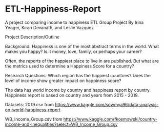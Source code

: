 # ETL-Happiness-Report
A project comparing income to happiness
ETL Group Project 
By Irina Yeager, Kiran Devanath, and Leslie Vazquez

Project Description/Outline

Background:
Happiness is one of the most abstract terms in the world. What makes you happy? Is it money, love, family, or perhaps your career? 

Often, the reports of the happiest place to live in are published. But what are the metrics used to determine a Happiness Score for a country?

Research Questions:
Which region has the happiest countries? 
Does the level of income show greater impact on happiness score? 

The data has world income by country and happiness report by country. 
Happiness report is based on country and years from 2015 - 2019. 


Datasets:
2019.csv from https://www.kaggle.com/sowmya96/data-analysis-on-world-happiness-report

WB_Income_Group.csv from 
https://www.kaggle.com/fkosmowski/country-income-and-inequalities?select=WB_Income_Group.csv

